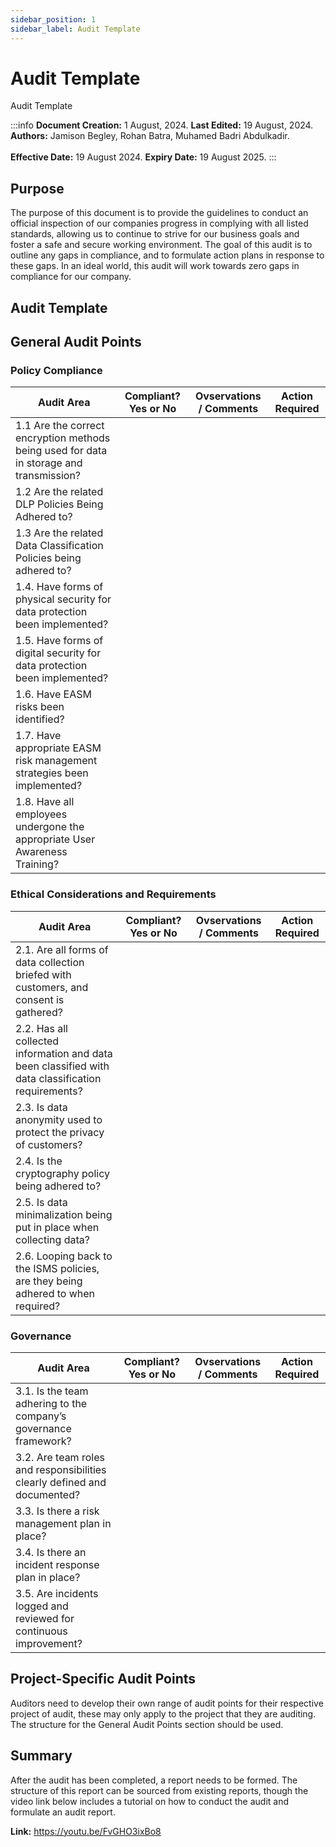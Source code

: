 ```yaml
---
sidebar_position: 1
sidebar_label: Audit Template
---
```


# Audit Template

Audit Template

:::info
**Document Creation:** 1 August, 2024. **Last Edited:** 19 August, 2024. **Authors:** Jamison Begley, Rohan Batra, Muhamed Badri Abdulkadir.
<br></br>**Effective Date:** 19 August 2024. **Expiry Date:** 19 August 2025.
:::

## Purpose 

The purpose of this document is to provide the guidelines to conduct an official inspection of our companies progress in complying with all listed standards, allowing us to continue to strive for our business goals and foster a safe and secure working environment.
The goal of this audit is to outline any gaps in compliance, and to formulate action plans in response to these gaps. In an ideal world, this audit will work towards zero gaps in compliance for our company.

## Audit Template

## General Audit Points

### Policy Compliance 

| Audit Area | Compliant? Yes or No | Ovservations / Comments | Action Required |
| ---------- | -------------------- | ----------------------- | --------------- |
| 1.1 Are the correct encryption methods being used for data in storage and transmission? |
| 1.2 Are the related DLP Policies Being Adhered to? |
| 1.3 Are the related Data Classification Policies being adhered to? |
| 1.4. Have forms of physical security for data protection been implemented? |
| 1.5. Have forms of digital security for data protection been implemented? |
| 1.6. Have EASM risks been identified? |
| 1.7. Have appropriate EASM risk management strategies been implemented? |
| 1.8. Have all employees undergone the appropriate User Awareness Training? |

### Ethical Considerations and Requirements

| Audit Area | Compliant? Yes or No | Ovservations / Comments | Action Required |
| ---------- | -------------------- | ----------------------- | --------------- |
| 2.1. Are all forms of data collection briefed with customers, and consent is gathered? |
| 2.2. Has all collected information and data been classified with data classification requirements? |
| 2.3. Is data anonymity used to protect the privacy of customers? |
| 2.4. Is the cryptography policy being adhered to? |
| 2.5. Is data minimalization being put in place when collecting data? |
| 2.6. Looping back to the ISMS policies, are they being adhered to when required? |

### Governance

| Audit Area | Compliant? Yes or No | Ovservations / Comments | Action Required |
| ---------- | -------------------- | ----------------------- | --------------- |
| 3.1. Is the team adhering to the company’s governance framework? |
| 3.2. Are team roles and responsibilities clearly defined and documented? |
| 3.3. Is there a risk management plan in place? |
| 3.4. Is there an incident response plan in place? |
| 3.5. Are incidents logged and reviewed for continuous improvement? |

## Project-Specific Audit Points

Auditors need to develop their own range of audit points for their respective project of audit, these may only apply to the project that they are auditing. 
The structure for the General Audit Points section should be used. 

## Summary

After the audit has been completed, a report needs to be formed. The structure of this report can be sourced from existing reports, though the video link below includes a tutorial on how to conduct the audit and formulate an audit report.

**Link:** https://youtu.be/FvGHO3ixBo8